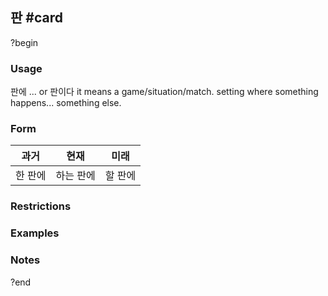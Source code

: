 ## 판 #card
?begin
### Usage
판에 ... or 판이다 it means a game/situation/match. setting where something happens... something else.
### Form
| 과거   | 현재    | 미래   |
| ---- | ----- | ---- |
| 한 판에 | 하는 판에 | 할 판에 |
### Restrictions
### Examples

### Notes
?end
